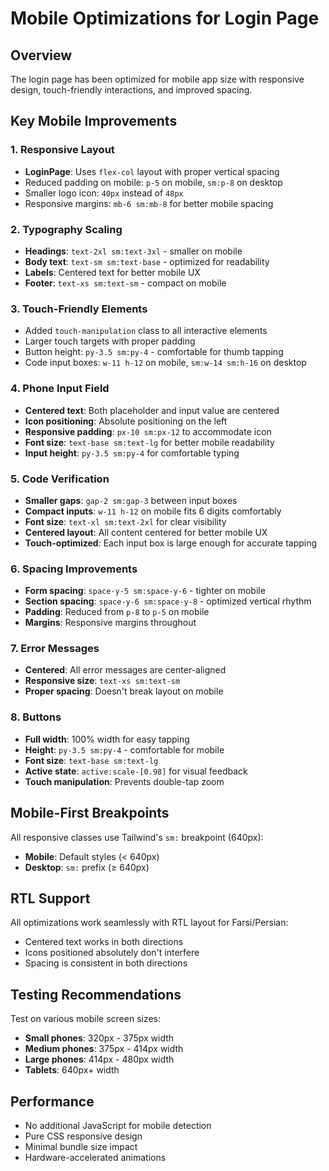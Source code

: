 # Mobile Optimizations for Login Page

## Overview
The login page has been optimized for mobile app size with responsive design, touch-friendly interactions, and improved spacing.

## Key Mobile Improvements

### 1. **Responsive Layout**
- **LoginPage**: Uses `flex-col` layout with proper vertical spacing
- Reduced padding on mobile: `p-5` on mobile, `sm:p-8` on desktop
- Smaller logo icon: `40px` instead of `48px`
- Responsive margins: `mb-6 sm:mb-8` for better mobile spacing

### 2. **Typography Scaling**
- **Headings**: `text-2xl sm:text-3xl` - smaller on mobile
- **Body text**: `text-sm sm:text-base` - optimized for readability
- **Labels**: Centered text for better mobile UX
- **Footer**: `text-xs sm:text-sm` - compact on mobile

### 3. **Touch-Friendly Elements**
- Added `touch-manipulation` class to all interactive elements
- Larger touch targets with proper padding
- Button height: `py-3.5 sm:py-4` - comfortable for thumb tapping
- Code input boxes: `w-11 h-12` on mobile, `sm:w-14 sm:h-16` on desktop

### 4. **Phone Input Field**
- **Centered text**: Both placeholder and input value are centered
- **Icon positioning**: Absolute positioning on the left
- **Responsive padding**: `px-10 sm:px-12` to accommodate icon
- **Font size**: `text-base sm:text-lg` for better mobile readability
- **Input height**: `py-3.5 sm:py-4` for comfortable typing

### 5. **Code Verification**
- **Smaller gaps**: `gap-2 sm:gap-3` between input boxes
- **Compact inputs**: `w-11 h-12` on mobile fits 6 digits comfortably
- **Font size**: `text-xl sm:text-2xl` for clear visibility
- **Centered layout**: All content centered for better mobile UX
- **Touch-optimized**: Each input box is large enough for accurate tapping

### 6. **Spacing Improvements**
- **Form spacing**: `space-y-5 sm:space-y-6` - tighter on mobile
- **Section spacing**: `space-y-6 sm:space-y-8` - optimized vertical rhythm
- **Padding**: Reduced from `p-8` to `p-5` on mobile
- **Margins**: Responsive margins throughout

### 7. **Error Messages**
- **Centered**: All error messages are center-aligned
- **Responsive size**: `text-xs sm:text-sm`
- **Proper spacing**: Doesn't break layout on mobile

### 8. **Buttons**
- **Full width**: 100% width for easy tapping
- **Height**: `py-3.5 sm:py-4` - comfortable for mobile
- **Font size**: `text-base sm:text-lg`
- **Active state**: `active:scale-[0.98]` for visual feedback
- **Touch manipulation**: Prevents double-tap zoom

## Mobile-First Breakpoints
All responsive classes use Tailwind's `sm:` breakpoint (640px):
- **Mobile**: Default styles (< 640px)
- **Desktop**: `sm:` prefix (≥ 640px)

## RTL Support
All optimizations work seamlessly with RTL layout for Farsi/Persian:
- Centered text works in both directions
- Icons positioned absolutely don't interfere
- Spacing is consistent in both directions

## Testing Recommendations
Test on various mobile screen sizes:
- **Small phones**: 320px - 375px width
- **Medium phones**: 375px - 414px width
- **Large phones**: 414px - 480px width
- **Tablets**: 640px+ width

## Performance
- No additional JavaScript for mobile detection
- Pure CSS responsive design
- Minimal bundle size impact
- Hardware-accelerated animations
